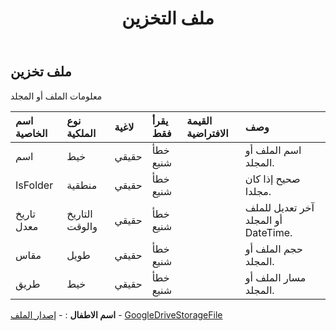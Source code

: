 ﻿---
title: ملف التخزين
second_title: Aspose.Cells Cloud Documen
type: docs
url: /ar/specification/model/storagefile/
description: "Aspose.Cells مواصفات النموذج السحابي: ملف التخزين. تعامل بسهولة مع Excel ومستندات جداول البيانات الأخرى التي تحتوي على ميزات مثل الفتح والتوليد والتحرير والتقسيم والدمج والمقارنة والتحويل"
kwords: Excel، Office، جدول البيانات، Cloud REST API، ملف التخزين
weight: 50
---
## **ملف تخزين**

 معلومات الملف أو المجلد

| اسم الخاصية| نوع الملكية| لاغية| يقرأ فقط| القيمة الافتراضية| وصف|
|:- |:- |:- |:- |:- |:- |
| اسم| خيط| حقيقي| خطأ شنيع|| اسم الملف أو المجلد.|
| IsFolder| منطقية| حقيقي| خطأ شنيع|| صحيح إذا كان مجلدا.|
|تاريخ معدل| التاريخ والوقت| حقيقي| خطأ شنيع|| آخر تعديل للملف أو المجلد DateTime.|
| مقاس| طويل| حقيقي| خطأ شنيع|| حجم الملف أو المجلد.|
| طريق| خيط| حقيقي| خطأ شنيع|| مسار الملف أو المجلد.|

**اسم الاطفال** : 
	-  [إصدار الملف](fileversion) 
	-  [GoogleDriveStorageFile](googledrivestoragefile) 
